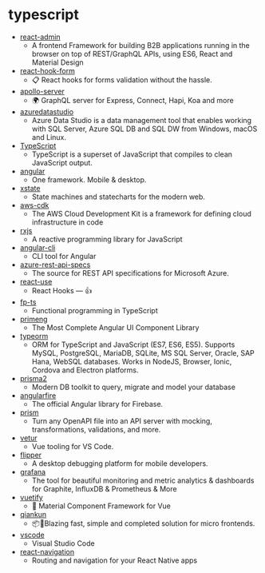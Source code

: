 # typescript
- [react-admin](https://github.com/marmelab/react-admin)
  - A frontend Framework for building B2B applications running in the browser on top of REST/GraphQL APIs, using ES6, React and Material Design
- [react-hook-form](https://github.com/react-hook-form/react-hook-form)
  - 📋 React hooks for forms validation without the hassle.
- [apollo-server](https://github.com/apollographql/apollo-server)
  - 🌍 GraphQL server for Express, Connect, Hapi, Koa and more
- [azuredatastudio](https://github.com/microsoft/azuredatastudio)
  - Azure Data Studio is a data management tool that enables working with SQL Server, Azure SQL DB and SQL DW from Windows, macOS and Linux.
- [TypeScript](https://github.com/microsoft/TypeScript)
  - TypeScript is a superset of JavaScript that compiles to clean JavaScript output.
- [angular](https://github.com/angular/angular)
  - One framework. Mobile & desktop.
- [xstate](https://github.com/davidkpiano/xstate)
  - State machines and statecharts for the modern web.
- [aws-cdk](https://github.com/aws/aws-cdk)
  - The AWS Cloud Development Kit is a framework for defining cloud infrastructure in code
- [rxjs](https://github.com/ReactiveX/rxjs)
  - A reactive programming library for JavaScript
- [angular-cli](https://github.com/angular/angular-cli)
  - CLI tool for Angular
- [azure-rest-api-specs](https://github.com/Azure/azure-rest-api-specs)
  - The source for REST API specifications for Microsoft Azure.
- [react-use](https://github.com/streamich/react-use)
  - React Hooks — 👍
- [fp-ts](https://github.com/gcanti/fp-ts)
  - Functional programming in TypeScript
- [primeng](https://github.com/primefaces/primeng)
  - The Most Complete Angular UI Component Library
- [typeorm](https://github.com/typeorm/typeorm)
  - ORM for TypeScript and JavaScript (ES7, ES6, ES5). Supports MySQL, PostgreSQL, MariaDB, SQLite, MS SQL Server, Oracle, SAP Hana, WebSQL databases. Works in NodeJS, Browser, Ionic, Cordova and Electron platforms.
- [prisma2](https://github.com/prisma/prisma2)
  - Modern DB toolkit to query, migrate and model your database
- [angularfire](https://github.com/angular/angularfire)
  - The official Angular library for Firebase.
- [prism](https://github.com/stoplightio/prism)
  - Turn any OpenAPI file into an API server with mocking, transformations, validations, and more.
- [vetur](https://github.com/vuejs/vetur)
  - Vue tooling for VS Code.
- [flipper](https://github.com/facebook/flipper)
  - A desktop debugging platform for mobile developers.
- [grafana](https://github.com/grafana/grafana)
  - The tool for beautiful monitoring and metric analytics & dashboards for Graphite, InfluxDB & Prometheus & More
- [vuetify](https://github.com/vuetifyjs/vuetify)
  - 🐉 Material Component Framework for Vue
- [qiankun](https://github.com/umijs/qiankun)
  - 📦🚀Blazing fast, simple and completed solution for micro frontends.
- [vscode](https://github.com/microsoft/vscode)
  - Visual Studio Code
- [react-navigation](https://github.com/react-navigation/react-navigation)
  - Routing and navigation for your React Native apps
